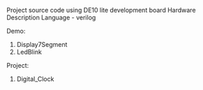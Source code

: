 Project source code using DE10 lite development board 
Hardware Description Language - verilog

Demo:
1. Display7Segment
2. LedBlink

Project:
1. Digital_Clock
